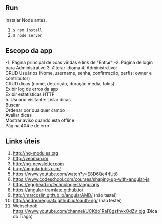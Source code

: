 ## Run

Instalar Node antes.

1. `$ npm install`
2. `$ node server`

## Escopo da app

-1. Página principal de boas vindas e link de "Entrar"
-2. Página de login para Administrativo
3. Alterar idioma
4. Administrativo:  
   CRUD Usuários (Nome, username, senha, confirmação, perfis: owner e contributor)  
  CRUD dicas (nome, descrição, duração média, fotos)  
  Exibir log de erros da app  
  Exibir estatísticas HTTP  
5. Usuário visitante:
  Listar dicas  
  Buscar  
  Ordenar por qualquer campo  
  Avaliar dicas  
  Mostrar aviso quando está offline  
  Página 404 e de erro  

## Links úteis

1. http://ng-modules.org
2. http://yeoman.io/
3. http://ng-newsletter.com
4. http://angularjobs.com/
5. https://www.youtube.com/watch?v=E8D6Qe4NUt8
6. https://www.codeschool.com/courses/shaping-up-with-angular-js
7. https://egghead.io/technologies/angularjs
8. https://angular-translate.github.io/
9. http://marcoslin.github.io/angularAMD/ (não testei)
10. http://andreareginato.github.io/oauth-ng/ (não testei)
11. Webschool: https://www.youtube.com/channel/UCKdo1RaF8gzfhvkOdZv_ojg (Dica do Tiago)